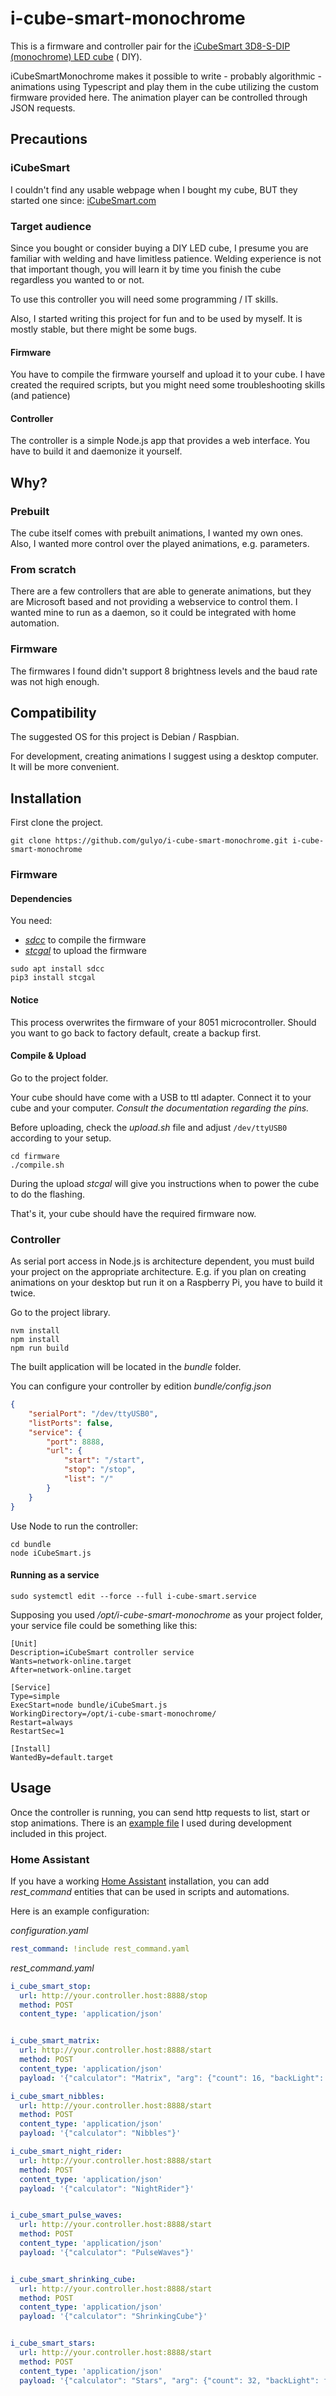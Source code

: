 # i-cube-smart-monochrome

This is a firmware and controller pair for
the [iCubeSmart 3D8-S-DIP (monochrome) LED cube](https://www.amazon.fr/iCubeSmart-danimation-%C3%A9lectronique-adolescents-dapprentissage/dp/B07GRDRPST/ref=sr_1_2?__mk_fr_FR=%C3%85M%C3%85%C5%BD%C3%95%C3%91&keywords=iCubeSmart+3D8-S-DIP&qid=1699997014&sr=8-2) (
DIY).

iCubeSmartMonochrome makes it possible to write - probably algorithmic - animations using Typescript and play them in
the cube utilizing the custom firmware provided here.
The animation player can be controlled through JSON requests.

## Precautions

### iCubeSmart

I couldn't find any usable webpage when I bought my cube, BUT they started one
since: [iCubeSmart.com](https://icubesmart.com/)

### Target audience

Since you bought or consider buying a DIY LED cube, I presume you are familiar with welding and have limitless patience.
Welding experience is not that important though, you will learn it by time you finish the cube regardless you wanted to
or not.

To use this controller you will need some programming / IT skills.

Also, I started writing this project for fun and to be used by myself.
It is mostly stable, but there might be some bugs.

#### Firmware

You have to compile the firmware yourself and upload it to your cube.
I have created the required scripts, but you might need some troubleshooting skills (and patience)

#### Controller

The controller is a simple Node.js app that provides a web interface.
You have to build it and daemonize it yourself.

## Why?

### Prebuilt

The cube itself comes with prebuilt animations, I wanted my own ones.
Also, I wanted more control over the played animations, e.g. parameters.

### From scratch

There are a few controllers that are able to generate animations, but they are Microsoft based and not providing a
webservice to control them.
I wanted mine to run as a daemon, so it could be integrated with home automation.

### Firmware

The firmwares I found didn't support 8 brightness levels and the baud rate was not high enough.

## Compatibility

The suggested OS for this project is Debian / Raspbian.

For development, creating animations I suggest using a desktop computer. It will be more convenient.

## Installation

First clone the project.

```shell
git clone https://github.com/gulyo/i-cube-smart-monochrome.git i-cube-smart-monochrome
```

### Firmware

#### Dependencies

You need:

- _[sdcc](https://sdcc.sourceforge.net/)_ to compile the firmware
- _[stcgal](https://github.com/grigorig/stcgal)_ to upload the firmware

```shell
sudo apt install sdcc
pip3 install stcgal
```

#### Notice

This process overwrites the firmware of your 8051 microcontroller.
Should you want to go back to factory default, create a backup first.

#### Compile & Upload

Go to the project folder.

Your cube should have come with a USB to ttl adapter.
Connect it to your cube and your computer.
_Consult the documentation regarding the pins._

Before uploading, check the *upload.sh* file and adjust `/dev/ttyUSB0` according to your setup.

```shell
cd firmware
./compile.sh
```

During the upload *stcgal* will give you instructions when to power the cube to do the flashing.

That's it, your cube should have the required firmware now.

### Controller

As serial port access in Node.js is architecture dependent, you must build your project on the appropriate architecture.
E.g. if you plan on creating animations on your desktop but run it on a Raspberry Pi, you have to build it twice.

Go to the project library.

```shell
nvm install
npm install
npm run build
```

The built application will be located in the *bundle* folder.

You can configure your controller by edition *bundle/config.json*

```json
{
	"serialPort": "/dev/ttyUSB0",
	"listPorts": false,
	"service": {
		"port": 8888,
		"url": {
			"start": "/start",
			"stop": "/stop",
			"list": "/"
		}
	}
}
```

Use Node to run the controller:

```shell
cd bundle
node iCubeSmart.js
```

#### Running as a service

```shell
sudo systemctl edit --force --full i-cube-smart.service
```

Supposing you used */opt/i-cube-smart-monochrome* as your project folder, your service file could be something like
this:

```text
[Unit]
Description=iCubeSmart controller service
Wants=network-online.target
After=network-online.target

[Service]
Type=simple
ExecStart=node bundle/iCubeSmart.js
WorkingDirectory=/opt/i-cube-smart-monochrome/
Restart=always
RestartSec=1

[Install]
WantedBy=default.target
```

## Usage

Once the controller is running, you can send http requests to list, start or stop animations.
There is an [example file](callExamples/serviceCalls.http) I used during development included in this project.

### Home Assistant

If you have a working [Home Assistant](https://www.home-assistant.io/) installation, you can add *rest_command* entities
that can be used in scripts and automations.

Here is an example configuration:

*configuration.yaml*

```yaml
rest_command: !include rest_command.yaml
```

*rest_command.yaml*

```yaml
i_cube_smart_stop:
  url: http://your.controller.host:8888/stop
  method: POST
  content_type: 'application/json'


i_cube_smart_matrix:
  url: http://your.controller.host:8888/start
  method: POST
  content_type: 'application/json'
  payload: '{"calculator": "Matrix", "arg": {"count": 16, "backLight": false, "counterMod": 8}}'

i_cube_smart_nibbles:
  url: http://your.controller.host:8888/start
  method: POST
  content_type: 'application/json'
  payload: '{"calculator": "Nibbles"}'

i_cube_smart_night_rider:
  url: http://your.controller.host:8888/start
  method: POST
  content_type: 'application/json'
  payload: '{"calculator": "NightRider"}'


i_cube_smart_pulse_waves:
  url: http://your.controller.host:8888/start
  method: POST
  content_type: 'application/json'
  payload: '{"calculator": "PulseWaves"}'


i_cube_smart_shrinking_cube:
  url: http://your.controller.host:8888/start
  method: POST
  content_type: 'application/json'
  payload: '{"calculator": "ShrinkingCube"}'


i_cube_smart_stars:
  url: http://your.controller.host:8888/start
  method: POST
  content_type: 'application/json'
  payload: '{"calculator": "Stars", "arg": {"count": 32, "backLight": false, "counterMod": 6}}'

```